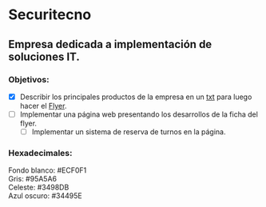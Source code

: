 # Securitecno
## Empresa dedicada a implementación de soluciones IT.

### Objetivos:
- [X] Describir los principales productos de la empresa en un 
[txt](https://github.com/Securitecno/Main/blob/master/Flyer/Ficha.txt) para luego hacer 
el [Flyer](https://github.com/Securitecno/Main/tree/master/Flyer).
- [ ] Implementar una página web presentando los desarrollos de la ficha del flyer.
	- [ ] Implementar un sistema de reserva de turnos en la página.

### Hexadecimales:
Fondo blanco: #ECF0F1 <br>
Gris: #95A5A6 <br>
Celeste: #3498DB <br>
Azul oscuro: #34495E
